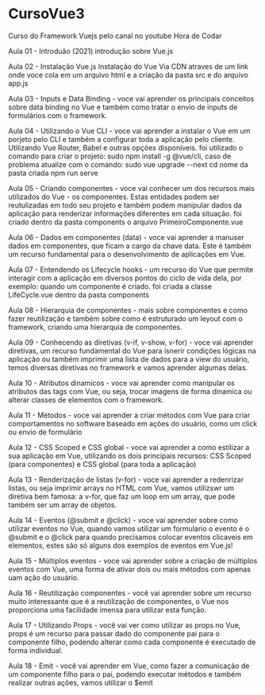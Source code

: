 # CursoVue3
 Curso do Framework Vuejs pelo canal no youtube Hora de Codar

Aula 01 - Introduão (2021) 
introdução sobre Vue.js 

Aula 02 - Instalação Vue.js 
Instalação do Vue Via CDN atraves de um link
onde voce cola em um arquivo html e a criação da pasta src e do arquivo 
app.js

Aula 03 - Inputs e Data Binding - voce vai aprender os principais conceitos sobre data binding no Vue e também como tratar o envio de inputs de formulários com o framework.

Aula 04 - Utilizando o Vue CLI - voce vai aprender a instalar o Vue em um porjeto pelo CLI e também a 
configurar toda a aplicação pelo cliente. Utilizando Vue Router, Babel e outras opções disponíveis.
foi utilizado o comando para criar o projeto: sudo npm install -g @vue/cli, caso de problema atualize
com o comando: sudo vue upgrade --next
cd nome da pasta criada
npm run serve

Aula 05 - Criando componentes - voce vai conhecer um dos recursos mais utilizados do Vue - os componentes. Estas entidades podem ser reutulizadas em todo seu projeto e também podem manipular dados da aplicação para renderizar informações diferentes em cada situação.
foi criado dentro da pasta components o arquivo PrimeiroComponente.vue

Aula 06 - Dados em componentes (data) - voce vai aprender a manuser dados em componentes, que ficam a cargo da chave data. Este é também um recurso fundamental para o desenvolvimento de aplicações em Vue.

Aula 07 - Entendendo os Lifecycle hooks - um recurso do Vue que permite interagir com a aplicação em diversos pontos do ciclo de vida dela, por exemplo: quando um componente é criado.
foi criada a classe LifeCycle.vue dentro da pasta components

Aula 08 - Hierarquia de componentes - mais sobre componentes e como fazer reutilização e também sobre como é estruturado um leyout com o framework, criando uma hierarquia de componentes.

Aula 09 - Conhecendo as diretivas (v-if, v-show, v-for) - voce vai aprender diretivas, um recurso fundamental do Vue para isnerir condições lógicas na aplicação ou também imprimir uma lista de dados para a view do usuário, temos diversas diretivas no framework e vamos aprender algumas delas.

Aula 10 - Atributos dinamicos - voce vai aprender como manipular os atributos das tags com Vue, ou seja, trocar imagens de forma dinamica ou alterar classes de elementos com o framework.

Aula 11 - Métodos - voce vai aprender a criar métodos com Vue para criar comportamentos no software baseado em ações do usuário, como um click ou envio de formulário

Aula 12 - CSS Scoped e CSS global - voce vai aprender a como estilizar a sua aplicação em Vue, utilizando os dois principais recursos: CSS Scoped (para componentes) e CSS global (para toda a aplicação)

Aula 13 - Renderização de listas (v-for) - voce vai aprender a redenrizar listas, ou seja imprimir arrays no HTML com Vue, vamos utilizswr um diretiva bem famosa: a v-for, que faz um loop em um array, que pode também ser um array de objetos.

Aula 14 - Eventos (@submit e @click) - voce vai aprender sobre como utilizar eventos no Vue, quando vamos utilizar um formulario o evento é o @submit e o @click para quando precisamos colocar eventos clicaveis em elementos, estes são só alguns dos exemplos de eventos em Vue.js!

Aula 15 - Múltiplos eventos - voce vai aprender sobre a criação de múltiplos eventos com Vue, uma forma de ativar dois ou mais métodos com apenas uam ação do usuário.

Aula 16 - Reutilização componentes - você vai aprender sobre um recurso muito interessante que é a reutilização de componentes, o Vue nos proporciona uma facilidade imensa para utilizar esta função.

Aula 17 - Utilizando Props - você vai ver como utilizar as props no Vue, props é um recurso para passar dado do componente pai para o componente filho, podendo alterar como cada componente é executado de forma individual.

Aula 18 - Emit - você vai aprender em Vue, como fazer a comunicação de um componente filho para o pai, podendo executar métodos e também realizar outras ações, vamos utilizar o $emit



